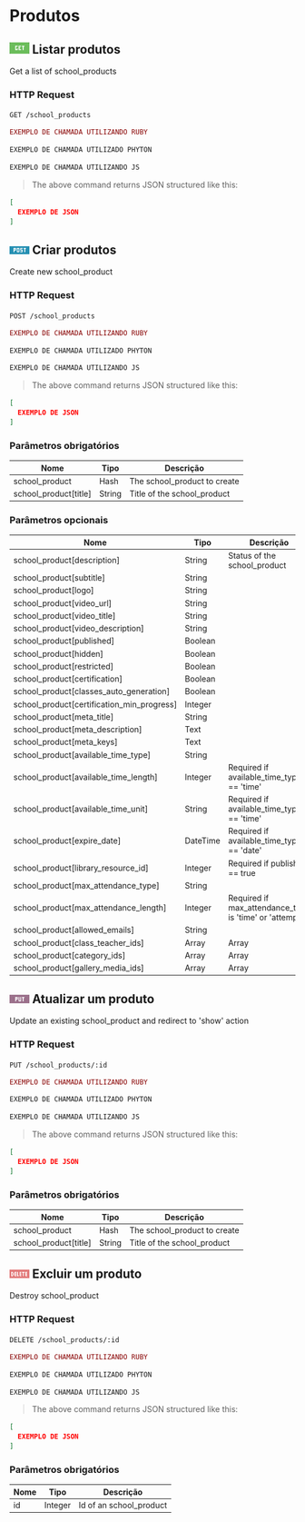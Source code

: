 # Produtos

## <img src="/images/get.png"> Listar produtos

Get a list of school_products

### HTTP Request

`GET /school_products`

```ruby
EXEMPLO DE CHAMADA UTILIZANDO RUBY
```

```python
EXEMPLO DE CHAMADA UTILIZADO PHYTON
```

```javascript
EXEMPLO DE CHAMADA UTILIZANDO JS
```

> The above command returns JSON structured like this:

```json
[
  EXEMPLO DE JSON
]
```

## <img src="/images/post.png"> Criar produtos

Create new school_product

### HTTP Request

`POST /school_products`

```ruby
EXEMPLO DE CHAMADA UTILIZANDO RUBY
```

```python
EXEMPLO DE CHAMADA UTILIZADO PHYTON
```

```javascript
EXEMPLO DE CHAMADA UTILIZANDO JS
```

> The above command returns JSON structured like this:

```json
[
  EXEMPLO DE JSON
]
```
### Parâmetros obrigatórios

Nome | Tipo | Descrição
--------- | ------- | -----------
school_product | Hash | The school_product to create
school_product[title] | String | Title of the school_product

### Parâmetros opcionais

Nome | Tipo | Descrição
--------- | ------- | -----------
school_product[description] | String | Status of the school_product
school_product[subtitle]  | String
school_product[logo]  | String
school_product[video_url] | String
school_product[video_title] | String
school_product[video_description] | String
school_product[published] | Boolean
school_product[hidden]  | Boolean
school_product[restricted]  | Boolean
school_product[certification] | Boolean
school_product[classes_auto_generation] | Boolean
school_product[certification_min_progress]  | Integer |
school_product[meta_title]  | String |
school_product[meta_description]  | Text
school_product[meta_keys] | Text
school_product[available_time_type] | String |
school_product[available_time_length] | Integer | Required if available_time_type == 'time'
school_product[available_time_unit] | String | Required if available_time_type == 'time'
school_product[expire_date] | DateTime | Required if available_time_type == 'date'
school_product[library_resource_id] | Integer | Required if published == true
school_product[max_attendance_type] | String
school_product[max_attendance_length] | Integer | Required if max_attendance_type is 'time' or 'attempts'
school_product[allowed_emails]  | String |
school_product[class_teacher_ids] | Array<Integer> | Array
school_product[category_ids] | Array<Integer> | Array
school_product[gallery_media_ids] | Array<Integer> | Array

## <img src="/images/put.png"> Atualizar um produto

Update an existing school_product and redirect to 'show' action

### HTTP Request

`PUT /school_products/:id`

```ruby
EXEMPLO DE CHAMADA UTILIZANDO RUBY
```

```python
EXEMPLO DE CHAMADA UTILIZADO PHYTON
```

```javascript
EXEMPLO DE CHAMADA UTILIZANDO JS
```

> The above command returns JSON structured like this:

```json
[
  EXEMPLO DE JSON
]
```
### Parâmetros obrigatórios

Nome | Tipo | Descrição
--------- | ------- | -----------
school_product | Hash | The school_product to create
school_product[title] | String | Title of the school_product

## <img src="/images/delete.png"> Excluir um produto

Destroy school_product

### HTTP Request

`DELETE /school_products/:id`

```ruby
EXEMPLO DE CHAMADA UTILIZANDO RUBY
```

```python
EXEMPLO DE CHAMADA UTILIZADO PHYTON
```

```javascript
EXEMPLO DE CHAMADA UTILIZANDO JS
```

> The above command returns JSON structured like this:

```json
[
  EXEMPLO DE JSON
]
```

### Parâmetros obrigatórios

Nome | Tipo | Descrição
--------- | ------- | -----------
id | Integer | Id of an school_product
